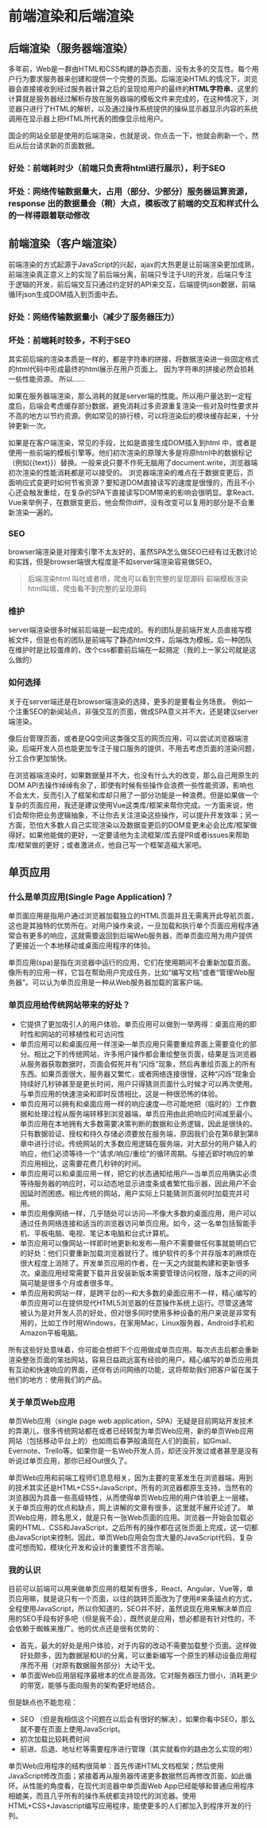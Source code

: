 # 前端渲染和后端渲染

## 后端渲染（服务器端渲染）

多年前，Web是一群由HTML和CSS构建的静态页面，没有太多的交互性。每个用户行为要求服务器来创建和提供一个完整的页面。后端渲染HTML的情况下，浏览器会直接接收到经过服务器计算之后的呈现给用户的最终的**HTML字符串**，这里的计算就是服务器经过解析存放在服务器端的模板文件来完成的，在这种情况下，浏览器只进行了HTML的解析，以及通过操作系统提供的操纵显示器显示内容的系统调用在显示器上把HTML所代表的图像显示给用户。

国企的网站全部是使用的后端渲染，也就是说，你点击一下，他就会刷新一个，然后从后台请求新的页面数据。

### 好处：前端耗时少（前端只负责将html进行展示），利于SEO

### 坏处：网络传输数据量大，占用（部分、少部分）服务器运算资源，response 出的数据量会（稍）大点，模板改了前端的交互和样式什么的一样得跟着联动修改
## 前端渲染（客户端渲染）

前端渲染的方式起源于JavaScript的兴起，ajax的大热更是让前端渲染更加成熟，前端渲染真正意义上的实现了前后端分离，前端只专注于UI的开发，后端只专注于逻辑的开发，前后端交互只通过约定好的API来交互，后端提供json数据，前端循环json生成DOM插入到页面中去。

### 好处：网络传输数据量小（减少了服务器压力）
### 坏处：前端耗时较多，不利于SEO

其实前后端的渲染本质是一样的，都是字符串的拼接，将数据渲染进一些固定格式的html代码中形成最终的html展示在用户页面上。  因为字符串的拼接必然会损耗一些性能资源。 所以……

如果在服务器端渲染，那么消耗的就是server端的性能。所以用户量达到一定程度后，后端会考虑缓存部分数据，避免消耗过多资源重复渲染一些对及时性要求并不高的地方以节约资源。例如常见的排行榜，可以将渲染后的模块缓存起来，十分钟更新一次。

如果是在客户端渲染，常见的手段，比如是直接生成DOM插入到html 中，或者是使用一些前端的模板引擎等。他们初次渲染的原理大多是将原html中的数据标记（例如{{text}}）替换。一般来说只要不作死无脑用了document.write，浏览器端初次渲染的性能消耗都是可以接受的。
浏览器端渲染的难点在于数据变更后，页面响应式变更时如何节省资源？要知道DOM直接读写的速度是很慢的，而且不小心还会触发重绘，在复杂的SPA下直接读写DOM带来的影响会很明显。拿React、Vue来举例子，在数据变更后，他会帮你diff，没有改变可以复用的部分是不会重新渲染一遍的。

### SEO
browser端渲染是对搜索引擎不太友好的，虽然SPA怎么做SEO已经有过无数讨论和实践，但是browser端很大程度是不如server端渲染容易做SEO。

> 后端渲染html 叫吐或者喷，爬虫可以看到完整的呈现源码
前端模板渲染html叫填，爬虫看不到完整的呈现源码

### 维护
server端渲染很多时候前后端是一起完成的。有的团队是前端开发人员直接写模板文件，但是也有的团队是前端写了静态html文件，后端改为模板。后一种团队在维护时是比较蛋疼的，改个css都要前后端在一起搞定（我的上一家公司就是这么做的）

### 如何选择
关于在server端还是在browser端渲染的选择，更多的是要看业务场景。
例如一个注重SEO的新闻站点，非强交互的页面，做成SPA意义并不大，还是建议server端渲染。

像后台管理页面，或者是QQ空间这类强交互的网页应用，可以尝试浏览器端渲染。后端开发人员也能更加专注于接口服务的提供，不用去考虑页面的渲染问题，分工合作更加愉快。

在浏览器端渲染时，如果数据量并不大，也没有什么大的改变，那么自己用原生的DOM API去操作绰绰有余了，即使有时候有些操作会浪费一些性能资源，影响也不会太大，反而引入了框架和库却只用了一部分功能是一种浪费。但是如果做一个复杂的页面应用，我还是建议使用Vue这类库/框架来帮你完成。一方面来说，他们会帮你把业务逻辑抽象，不让你去关注渲染这些操作，可以提升开发效率；另一方面，恐怕大多数人自己实现渲染以及数据变更后的DOM变更未必会比库/框架做得好。如果他能做的更好，一定要请他为主流框架/库去提PR或者issues来帮助库/框架做的更好；或者激进点，他自己写一个框架造福大家吧。

## 单页应用

### 什么是单页应用(Single Page Application)？
单页面应用是指用户通过浏览器加载独立的HTML页面并且无需离开此导航页面，这也是其独特的优势所在。对用户操作来说，一旦加载和执行单个页面应用程序通常会有更多的响应，这就需要返回到后端Web服务器，而单页面应用为用户提供了更接近一个本地移动或桌面应用程序的体验。

单页应用(spa)是指在浏览器中运行的应用，它们在使用期间不会重新加载页面。像所有的应用一样，它旨在帮助用户完成任务，比如“编写文档”或者“管理Web服务器”。可以认为单页应用是一种从Web服务器加载的富客户端。

### 单页应用给传统网站带来的好处？

* 它提供了更加吸引人的用户体验。单页应用可以做到一举两得：桌面应用的即时性和网站的可移植性和可访问性
* 单页应用可以和桌面应用一样渲染—单页应用只需要重绘界面上需要变化的部分。相比之下的传统网站，许多用户操作都会重绘整张页面，结果是当浏览器从服务器获取数据时，页面会假死并有“闪烁”现象，然后再重绘页面上的所有东西。如果页面很大，服务器又繁忙，或者网络连接很慢，这种“闪烁”现象会持续好几秒钟甚至是更长时间，用户只得猜测页面什么时候才可以再次使用。与单页应用的快速渲染和即时反馈相比，这是一种很恐怖的体验。
* 单页应用可以拥有和桌面应用一样的响应速度—尽可能地把（临时的）工作数据和处理过程从服务端转移到浏览器端，单页应用由此把响应时间减至最小。单页应用在本地拥有大多数需要决策判断的数据和业务逻辑，因此是很快的。只有数据验证、授权和持久存储必须要放在服务端，原因我们会在第6章到第8章中进行讨论。传统网站的大多数应用逻辑在服务端，对大部分的用户输入的响应，他们必须等待一个“请求/响应/重绘”的循环周期。与接近即时响应的单页应用相比，这需要花费几秒钟的时间。
* 单页应用可以和桌面应用一样，把它的状态通知给用户—当单页应用确实必须等待服务器的响应时，可以动态地显示进度条或者繁忙指示器，因此用户不会因延时而困惑。相比传统的网站，用户实际上只能猜测页面何时加载完并可用。
* 单页应用像网络一样，几乎随处可以访问—不像大多数的桌面应用，用户可以通过任务网络连接和适当的浏览器访问单页应用。如今，这一名单包括智能手机、平板电脑、电视、笔记本电脑和台式计算机。
* 单页应用可以像网站一样即时地更新和发布—用户不需要做任何事就能明白它的好处：他们只要重新加载浏览器就行了。维护软件的多个并存版本的麻烦在很大程度上消除了。开发单页应用的作者，在一天之内就能构建和更新很多次。桌面应用经常需要下载并且安装新版本需要管理访问权限，版本之间的间隔可能是很多个月或者很多年。
* 单页应用和网站一样，是跨平台的—和大多数的桌面应用不一样，精心编写的单页应用可以在提供现代HTML5浏览器的任意操作系统上运行。尽管这通常被认为是对开发人员的好处，但对很多同时使用多种设备的用户来说是非常有用的，比如工作时用Windows，在家用Mac，Linux服务器，Android手机和Amazon平板电脑。

所有这些好处意味着，你可能会想把下个应用做成单页应用。每次点击后都会重新渲染整张页面的笨拙网站，容易日益疏远富有经验的用户。精心编写的单页应用具有互动和快速响应的界面，还伴有访问网络的功能，这将帮助我们把客户留在属于他们的地方：使用我们的产品。

### 关于单页Web应用
单页Web应用（single page web application，SPA）无疑是目前网站开发技术的弄潮儿，很多传统网站都在或者已经转型为单页Web应用，新的单页Web应用网站（包括移动平台上的）也如雨后春笋般涌现在人们的面前，如Gmail、Evernote、Trello等。如果你是一名Web开发人员，却还没开发过或者甚至是没有听说过单页应用，那你已经Out很久了。

单页Web应用和前端工程师们息息相关，因为主要的变革发生在浏览器端，用到的技术其实还是HTML+CSS+JavaScript，所有的浏览器都原生支持，当然有的浏览器因为具备一些高级特性，从而使得单页Web应用的用户体验更上一层楼。关于单页应用的优点和缺点，网上讲解的文章有很多，这里就不展开论述了。 单页Web应用，顾名思义，就是只有一张Web页面的应用。浏览器一开始会加载必需的HTML、CSS和JavaScript，之后所有的操作都在这张页面上完成，这一切都由JavaScript来控制。因此，单页Web应用会包含大量的JavaScript代码，复杂度可想而知，模块化开发和设计的重要性不言而喻。

### 我的认识
目前可以前端可以用来做单页应用的框架有很多，React、Angular、Vue等，单页应用嘛，就是说只有一个页面，以往的跳转页面改为了使用#来条锚点的方式，全程使用JavaScript，所以你知道的，SEO并不好，虽然说现在用来解决单页应用的SEO手段有好多吧（但是我不会），既然说是应用，想必都是有针对性的，不会依赖于蜘蛛来推广。他的优点还是很有优势的：

* 首先，最大的好处是用户体验，对于内容的改动不需要加载整个页面。这样做好处颇多，因为数据层和UI的分离，可以重新编写一个原生的移动设备应用程序而不用（对原有数据服务部分）大动干戈。
* 单页面Web应用层程序最根本的优点是高效。它对服务器压力很小，消耗更少的带宽，能够与面向服务的架构更好地结合。

但是缺点也不能忽视：

* SEO  （但是我相信这个问题在以后会有很好的解决），如果你看中SEO，那么就不要在页面上使用JavaScript。
* 初次加载比较耗费时间
* 前进、后退、地址栏等需要程序进行管理（其实就看你的路由怎么实现的啦）

单页Web应用程序的结构很简单：首先传递HTML文档框架；然后使用JavaScript修改页面；紧接着再从服务器传递更多数据然后再修改页面，如此循环。从性能的角度看，在现代浏览器中单页面Web App已经能够和普通应用程序相媲美，而且几乎所有的操作系统都支持现代的浏览器。使用HTML+CSS+Javascript编写应用程序，能使更多的人们都加入到程序开发的行列。